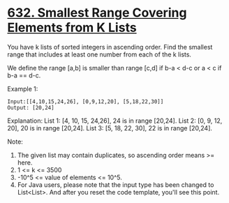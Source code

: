 [632. Smallest Range Covering Elements from K Lists](https://leetcode.com/problems/smallest-range-covering-elements-from-k-lists/)
====================================================
You have k lists of sorted integers in ascending order. Find the smallest range that
includes at least one number from each of the k lists.

We define the range [a,b] is smaller than range [c,d] if b-a < d-c or a < c if b-a == d-c.

Example 1:
```
Input:[[4,10,15,24,26], [0,9,12,20], [5,18,22,30]]
Output: [20,24]
```

Explanation:
List 1: [4, 10, 15, 24,26], 24 is in range [20,24].
List 2: [0, 9, 12, 20], 20 is in range [20,24].
List 3: [5, 18, 22, 30], 22 is in range [20,24].

Note:
 1. The given list may contain duplicates, so ascending order means >= here.
 2. 1 <= k <= 3500
 3. -10^5 <= value of elements <= 10^5.
 4. For Java users, please note that the input type has been changed to
    List<List<Integer>>. And after you reset the code template, you'll
    see this point.
